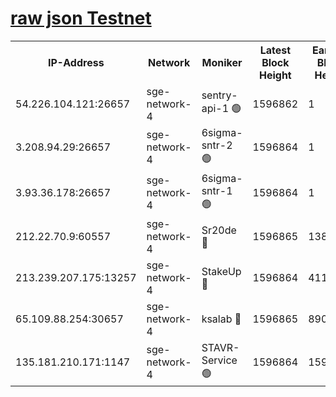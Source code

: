 
[raw json Testnet](https://rpc-check.sget.stavr.tech/sget/rpc-sget-result.json)
=


<table><tr><th>IP-Address</th><th>Network</th><th>Moniker</th><th>Latest Block Height</th><th>Earliest Block Height</th><th>Catching Up</th><th>Tx Index</th><th>Voting Power</th><th>Scan Time</th></tr><tr><td>54.226.104.121:26657</td><td>sge-network-4</td><td>sentry-api-1 🟢</td><td>1596862</td><td>1</td><td>False</td><td>on</td><td>0</td><td>2024-02-16T15:18:04.898587502UTC</td></tr><tr><td>3.208.94.29:26657</td><td>sge-network-4</td><td>6sigma-sntr-2 🟢</td><td>1596864</td><td>1</td><td>False</td><td>on</td><td>0</td><td>2024-02-16T15:18:15.033848824UTC</td></tr><tr><td>3.93.36.178:26657</td><td>sge-network-4</td><td>6sigma-sntr-1 🟢</td><td>1596864</td><td>1</td><td>False</td><td>on</td><td>0</td><td>2024-02-16T15:18:17.715187332UTC</td></tr><tr><td>212.22.70.9:60557</td><td>sge-network-4</td><td>Sr20de 🔴</td><td>1596865</td><td>138001</td><td>False</td><td>on</td><td>104</td><td>2024-02-16T15:18:24.635804515UTC</td></tr><tr><td>213.239.207.175:13257</td><td>sge-network-4</td><td>StakeUp 🔴</td><td>1596864</td><td>411001</td><td>False</td><td>off</td><td>100</td><td>2024-02-16T15:18:13.976217570UTC</td></tr><tr><td>65.109.88.254:30657</td><td>sge-network-4</td><td>ksalab 🔴</td><td>1596865</td><td>890001</td><td>False</td><td>off</td><td>2163</td><td>2024-02-16T15:18:22.166929858UTC</td></tr><tr><td>135.181.210.171:1147</td><td>sge-network-4</td><td>STAVR-Service 🟢</td><td>1596864</td><td>1594001</td><td>False</td><td>on</td><td>0</td><td>2024-02-16T15:18:14.341138276UTC</td></tr></table>
